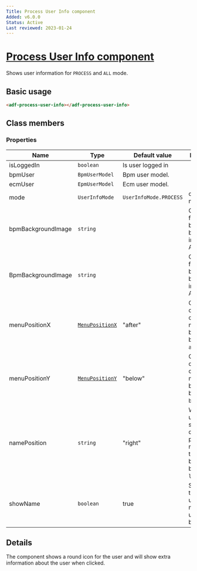 ```yaml
---
Title: Process User Info component
Added: v6.0.0
Status: Active
Last reviewed: 2023-01-24
---
```


# [Process User Info component](../../../lib/process-services/src/lib/process-user-info/process-user-info.component.ts "Defined in process-user-info.component.ts")

Shows user information for `PROCESS` and `ALL` mode.

## Basic usage

```html
<adf-process-user-info></adf-process-user-info>
```

## Class members

### Properties

| Name | Type | Default value | Description |
| ---- | ---- | ------------- | ----------- |
| isLoggedIn | `boolean` | Is user logged in |
| bpmUser | `BpmUserModel` | Bpm user model. |
| ecmUser | `EpmUserModel` | Ecm user model. |
| mode | `UserInfoMode` | `UserInfoMode.PROCESS` | current mode. |
| bpmBackgroundImage | `string` |  | Custom path for the background banner image for APS users. |
| BpmBackgroundImage | `string` |  | Custom path for the background banner image for ACS users. |
| menuPositionX | [`MenuPositionX`](https://github.com/angular/components/blob/master/src/material/menu/menu-positions.ts) | "after" | Custom choice for opening the menu at the bottom. Can be `before` or `after`. |
| menuPositionY | [`MenuPositionY`](https://github.com/angular/components/blob/master/src/material/menu/menu-positions.ts) | "below" | Custom choice for opening the menu at the bottom. Can be `above` or `below`. |
| namePosition | `string` | "right" | When the username is shown, this defines its position relative to the user info button. Can be `right` or `left`. |
| showName | `boolean` | true | Shows/hides the username next to the user info button. |

## Details

The component shows a round icon for the user and will show extra information about
the user when clicked.

